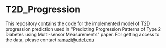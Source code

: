 # T2D_Progression
This repository contains the code for the implemented model of T2D progression prediction used in "Predicting Progression Patterns of Type 2 Diabetes using Multi-sensor Measurements" paper.
For getting access to the data, please contact ramazi@udel.edu
